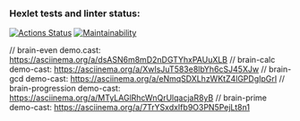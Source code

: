 ### Hexlet tests and linter status:

[![Actions Status](https://github.com/mxclg/frontend-project-44/actions/workflows/hexlet-check.yml/badge.svg)](https://github.com/mxclg/frontend-project-44/actions)
[![Maintainability](https://api.codeclimate.com/v1/badges/d4fdb4fc99f3da9aa774/maintainability)](https://codeclimate.com/github/mxclg/frontend-project-44/maintainability)

// brain-even demo.cast: https://asciinema.org/a/dsASN6m8mD2nDGTYhxPAUuXLB
// brain-calc demo-cast: https://asciinema.org/a/XwIsJuT583e8lbYh6cSJ45XJw
// brain-gcd demo-cast: https://asciinema.org/a/eNmqSDXLhzWKtZ4lGPDgIpGrI
// brain-progression demo-cast: https://asciinema.org/a/MTyLAGlRhcWnQrUlqacjaR8yB
// brain-prime demo-cast: https://asciinema.org/a/7TrYSxdxIfb9O3PN5PejLt8n1
